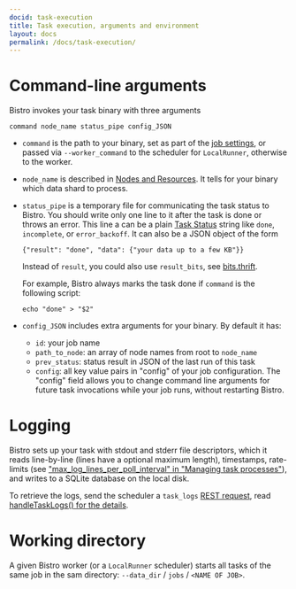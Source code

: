 ```yaml
---
docid: task-execution
title: Task execution, arguments and environment
layout: docs
permalink: /docs/task-execution/
---
```


# Command-line arguments

Bistro invokes your task binary with three arguments

```
command node_name status_pipe config_JSON
```

- `command` is the path to your binary, set as part of the 
  [job settings](https://bistro.io/docs/configuration/), or
  passed via `--worker_command` to the scheduler for `LocalRunner`,
  otherwise to the worker.

- `node_name` is described in [Nodes and Resources](https://bistro.io/docs/nodes-and-resources/).
  It tells for your binary which data shard to process.

- `status_pipe` is a temporary file for communicating the task status to
  Bistro.  You should write only one line to it after the task is done or
  throws an error.  This line a can be a plain
  [Task Status](https://bistro.io/docs/overview-of-concepts/)
  string like `done`, `incomplete`, or `error_backoff`. It can also be
  a JSON object of the form 

  ```
  {"result": "done", "data": {"your data up to a few KB"}}
  ```

  Instead of `result`, you could also use `result_bits`, see [bits.thrift](https://github.com/facebookarchive/bistro/blob/main/bistro/if/bits.thrift).

  For example, Bistro always marks the task done if `command` is the
  following script:

  ```
  echo "done" > "$2"
  ```

- `config_JSON` includes extra arguments for your binary.  By default it has:
  - `id`: your job name
  - `path_to_node`: an array of node names from root to `node_name`
  - `prev_status`: status result in JSON of the last run of this task
  - `config`: all key value pairs in "config" of your job configuration. 
    The "config" field allows you to change command line arguments for
    future task invocations while your job runs, without restarting Bistro.

# Logging

Bistro sets up your task with stdout and stderr file descriptors, which it
reads line-by-line (lines have a optional maximum length), timestamps,
rate-limits (see 
["max_log_lines_per_poll_interval" in "Managing task processes"](https://bistro.io/docs/supervising-and-killing-tasks/)),
and writes to a SQLite database on the local disk.

To retrieve the logs, send the scheduler a `task_logs`
[REST request](https://bistro.io.io/docs/rest-api/), 
read 
[handleTaskLogs() for the details](https://github.com/facebookarchive/bistro/blob/main/bistro/server/HTTPMonitor.cpp).

# Working directory

A given Bistro worker (or a `LocalRunner` scheduler) starts all tasks of the
same job in the sam directory: `--data_dir` / `jobs` / `<NAME OF JOB>`.
